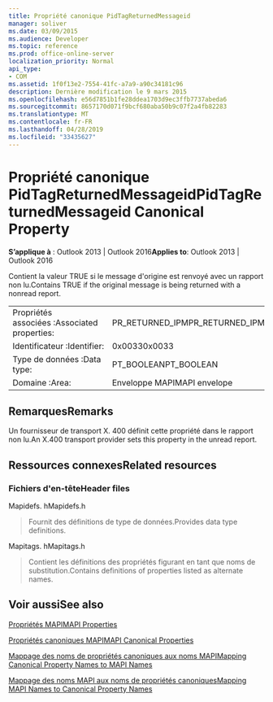 ```yaml
---
title: Propriété canonique PidTagReturnedMessageid
manager: soliver
ms.date: 03/09/2015
ms.audience: Developer
ms.topic: reference
ms.prod: office-online-server
localization_priority: Normal
api_type:
- COM
ms.assetid: 1f0f13e2-7554-41fc-a7a9-a90c34181c96
description: Dernière modification le 9 mars 2015
ms.openlocfilehash: e56d7851b1fe28ddea1703d9ec3ffb7737abeda6
ms.sourcegitcommit: 8657170d071f9bcf680aba50b9c07f2a4fb82283
ms.translationtype: MT
ms.contentlocale: fr-FR
ms.lasthandoff: 04/28/2019
ms.locfileid: "33435627"
---
```

# <a name="pidtagreturnedmessageid-canonical-property"></a><span data-ttu-id="000bf-103">Propriété canonique PidTagReturnedMessageid</span><span class="sxs-lookup"><span data-stu-id="000bf-103">PidTagReturnedMessageid Canonical Property</span></span>

  
  
<span data-ttu-id="000bf-104">**S’applique à** : Outlook 2013 | Outlook 2016</span><span class="sxs-lookup"><span data-stu-id="000bf-104">**Applies to**: Outlook 2013 | Outlook 2016</span></span> 
  
<span data-ttu-id="000bf-105">Contient la valeur TRUE si le message d'origine est renvoyé avec un rapport non lu.</span><span class="sxs-lookup"><span data-stu-id="000bf-105">Contains TRUE if the original message is being returned with a nonread report.</span></span>
  
|||
|:-----|:-----|
|<span data-ttu-id="000bf-106">Propriétés associées :</span><span class="sxs-lookup"><span data-stu-id="000bf-106">Associated properties:</span></span>  <br/> |<span data-ttu-id="000bf-107">PR_RETURNED_IPM</span><span class="sxs-lookup"><span data-stu-id="000bf-107">PR_RETURNED_IPM</span></span>  <br/> |
|<span data-ttu-id="000bf-108">Identificateur :</span><span class="sxs-lookup"><span data-stu-id="000bf-108">Identifier:</span></span>  <br/> |<span data-ttu-id="000bf-109">0x0033</span><span class="sxs-lookup"><span data-stu-id="000bf-109">0x0033</span></span>  <br/> |
|<span data-ttu-id="000bf-110">Type de données :</span><span class="sxs-lookup"><span data-stu-id="000bf-110">Data type:</span></span>  <br/> |<span data-ttu-id="000bf-111">PT_BOOLEAN</span><span class="sxs-lookup"><span data-stu-id="000bf-111">PT_BOOLEAN</span></span>  <br/> |
|<span data-ttu-id="000bf-112">Domaine :</span><span class="sxs-lookup"><span data-stu-id="000bf-112">Area:</span></span>  <br/> |<span data-ttu-id="000bf-113">Enveloppe MAPI</span><span class="sxs-lookup"><span data-stu-id="000bf-113">MAPI envelope</span></span>  <br/> |
   
## <a name="remarks"></a><span data-ttu-id="000bf-114">Remarques</span><span class="sxs-lookup"><span data-stu-id="000bf-114">Remarks</span></span>

<span data-ttu-id="000bf-115">Un fournisseur de transport X. 400 définit cette propriété dans le rapport non lu.</span><span class="sxs-lookup"><span data-stu-id="000bf-115">An X.400 transport provider sets this property in the unread report.</span></span>
  
## <a name="related-resources"></a><span data-ttu-id="000bf-116">Ressources connexes</span><span class="sxs-lookup"><span data-stu-id="000bf-116">Related resources</span></span>

### <a name="header-files"></a><span data-ttu-id="000bf-117">Fichiers d'en-tête</span><span class="sxs-lookup"><span data-stu-id="000bf-117">Header files</span></span>

<span data-ttu-id="000bf-118">Mapidefs. h</span><span class="sxs-lookup"><span data-stu-id="000bf-118">Mapidefs.h</span></span>
  
> <span data-ttu-id="000bf-119">Fournit des définitions de type de données.</span><span class="sxs-lookup"><span data-stu-id="000bf-119">Provides data type definitions.</span></span>
    
<span data-ttu-id="000bf-120">Mapitags. h</span><span class="sxs-lookup"><span data-stu-id="000bf-120">Mapitags.h</span></span>
  
> <span data-ttu-id="000bf-121">Contient les définitions des propriétés figurant en tant que noms de substitution.</span><span class="sxs-lookup"><span data-stu-id="000bf-121">Contains definitions of properties listed as alternate names.</span></span>
    
## <a name="see-also"></a><span data-ttu-id="000bf-122">Voir aussi</span><span class="sxs-lookup"><span data-stu-id="000bf-122">See also</span></span>



[<span data-ttu-id="000bf-123">Propriétés MAPI</span><span class="sxs-lookup"><span data-stu-id="000bf-123">MAPI Properties</span></span>](mapi-properties.md)
  
[<span data-ttu-id="000bf-124">Propriétés canoniques MAPI</span><span class="sxs-lookup"><span data-stu-id="000bf-124">MAPI Canonical Properties</span></span>](mapi-canonical-properties.md)
  
[<span data-ttu-id="000bf-125">Mappage des noms de propriétés canoniques aux noms MAPI</span><span class="sxs-lookup"><span data-stu-id="000bf-125">Mapping Canonical Property Names to MAPI Names</span></span>](mapping-canonical-property-names-to-mapi-names.md)
  
[<span data-ttu-id="000bf-126">Mappage des noms MAPI aux noms de propriétés canoniques</span><span class="sxs-lookup"><span data-stu-id="000bf-126">Mapping MAPI Names to Canonical Property Names</span></span>](mapping-mapi-names-to-canonical-property-names.md)

